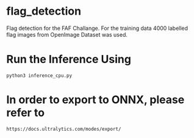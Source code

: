 # flag_detection
Flag detection for the FAF Challange. For the training data 4000 labelled flag images from OpenImage Dataset was used.

# Run the Inference Using
```
python3 inference_cpu.py
```

# In order to export to ONNX, please refer to
```
https://docs.ultralytics.com/modes/export/
```

